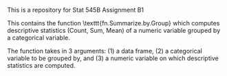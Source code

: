 This is a repository for Stat 545B Assignment B1

This contains the function \texttt{fn.Summarize.by.Group} which computes descriptive statistics (Count, Sum, Mean) of a numeric variable grouped by a categorical variable.

The function takes in 3 arguments: (1) a data frame, (2) a categorical variable to be grouped by, and (3) a numeric variable on which descriptive statistics are computed.